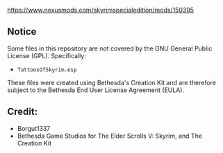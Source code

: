 https://www.nexusmods.com/skyrimspecialedition/mods/150395

## Notice
Some files in this repository are not covered by the GNU General Public License (GPL). Specifically:
- `TattoosOfSkyrim.esp`

These files were created using Bethesda's Creation Kit and are therefore subject to the Bethesda End User License Agreement (EULA).

## Credit:
- Borgut1337
- Bethesda Game Studios for The Elder Scrolls V: Skyrim, and The Creation Kit
